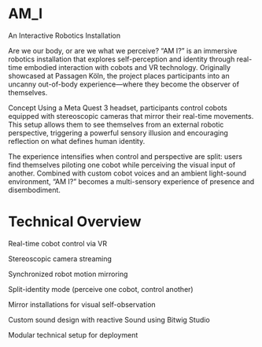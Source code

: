 # AM_I
An Interactive Robotics Installation

Are we our body, or are we what we perceive?
“AM I?” is an immersive robotics installation that explores self-perception and identity through real-time embodied interaction with cobots and VR technology. Originally showcased at Passagen Köln, the project places participants into an uncanny out-of-body experience—where they become the observer of themselves.

Concept
Using a Meta Quest 3 headset, participants control cobots equipped with stereoscopic cameras that mirror their real-time movements. This setup allows them to see themselves from an external robotic perspective, triggering a powerful sensory illusion and encouraging reflection on what defines human identity.

The experience intensifies when control and perspective are split: users find themselves piloting one cobot while perceiving the visual input of another. Combined with custom cobot voices and an ambient light-sound environment, “AM I?” becomes a multi-sensory experience of presence and disembodiment.

# Technical Overview

Real-time cobot control via VR

Stereoscopic camera streaming

Synchronized robot motion mirroring

Split-identity mode (perceive one cobot, control another)

Mirror installations for visual self-observation

Custom sound design with reactive Sound using Bitwig Studio

Modular technical setup for deployment
